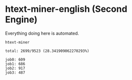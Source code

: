 # htext-miner-english (Second Engine)

Everything doing here is automated.

```
htext-miner

total: 2699/9523 (28.341909062270293%)

job0: 609
job1: 686
job2: 917
job3: 487
```